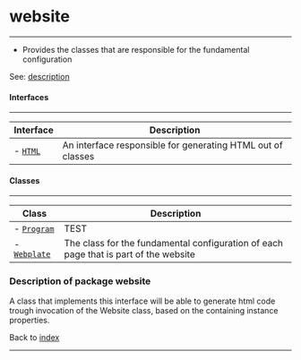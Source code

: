# website 
---

- Provides the classes that are responsible for the fundamental configuration

See: [description](#description-of-package-website)

#### Interfaces
---
| Interface | Description |
| ---|---|
| - [`HTML`](#html) | An interface responsible for generating HTML out of classes |
    
    
#### Classes
---
| Class | Description |
| --- | --- |
| - [`Program`](#program) | TEST |
| - [`Webplate`](#webplate) | The class for the fundamental configuration of each page that is part of the website |

    
### Description of package website

A class that implements this interface will be able to generate html code trough invocation of the Website class, based on the containing instance properties. 

Back to [index](../../#webplate-api-specification-under-development)

---